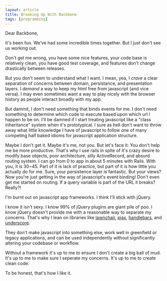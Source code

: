 ```yaml
---
layout: article
title: Breaking Up With Backbone
tags: [programming]
---
```


Dear Backbone,

It's been fun. We've had some incredible times together. But I just
don't see us working out.

Don't get me wrong, you have some nice features, your code base is relatively
clean, you have good test coverage, and features don't change drastically
between releases.

<!--more-->

But you don't seem to understand what I want. I mean, yea, I *crave* a clear
separation of concerns between domain, persistance, and presentation layers. I
*demand* a way to keep my html free from javascript (and vice versa). I may even
sometimes want a way to play nicely with the browser history as people interact
broadly with my app.

But dammit, I don't need something that binds events for me. I don't need
something to determine which code to execute based upon which url I happen to be
on. I'll be damned if I start treating javascript like a "class inheritance"
system when it's prototypical. I sure as hell don't want to throw away what
little knowledge I have of javascript to follow one of many competing half baked
idioms for javascript application structure.

Maybe I don't get it. Maybe it's me, not you. But let's face it: You don't help
me be more productive. That's why I use rails in spite of it's crazy desire to
modify base objects, poor architecture, silly ActiveRecord, and absurd routing
system. I can go from 0 to app in about 5 minutes with Rails. With you, it is
30~45. Part of it is lack of practice, but part of it is how little you actually
do for me. Sure, your persistence layer is fantastic.  But your views? Now
you're just getting in the way of javascript's event binding! Don't even get me
started on routing. If a query variable is part of the URL it breaks? Really?!

I'm burnt out on javascript app frameworks. I think I'll stick with jQuery.

I know it isn't sexy. I know 99% of jQuery plugins are giant pile of poo. I
know jQuery doesn't provide me with a reasonable way to separate my concerns.
That's why I lean on libraries like
[lawnchair](http://westcoastlogic.com/lawnchair/),
[pjax](http://pjax.heroku.com/), [handlebars](http://handlebarsjs.com/), and
[underscore](http://documentcloud.github.com/underscore/).

They don't make javascript into something else, work well in greenfield or
legacy applications, and can be used independently without significantly
altering your codebase or workflow.

Without a framework it's up to me to ensure I don't create a big ball of mud.
It's up to me to make sure I seperate my concerns. It's up to me to create clean
code.

To be honest, that's how I like it.
